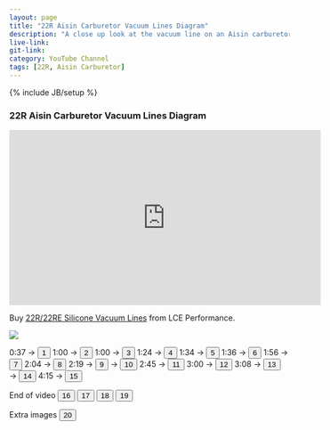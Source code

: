 ```yaml
---
layout: page
title: "22R Aisin Carburetor Vacuum Lines Diagram"
description: "A close up look at the vacuum line on an Aisin carburetor from a 22R engine."
live-link: 
git-link: 
category: YouTube Channel
tags: [22R, Aisin Carburetor]
---
```

{% include JB/setup %}

### 22R Aisin Carburetor Vacuum Lines Diagram

<iframe width="560" height="315" src="https://www.youtube.com/embed/9omRz4x0oHI" frameborder="0" allow="accelerometer; autoplay; encrypted-media; gyroscope; picture-in-picture" allowfullscreen></iframe>

Buy [22R/22RE Silicone Vacuum Lines](https://www.lceperformance.com/22RE-Silicone-Vacuum-Hose-Kit-Black-p/1072442.htm) from LCE Performance.

<img id="content" src="http://isaacdozier.com/assets/custom-img/1.png">

0:37 → <button onclick="changeImg(this.innerHTML)">1</button>
1:00 → <button onclick="changeImg(this.innerHTML)">2</button>
1:00 → <button onclick="changeImg(this.innerHTML)">3</button>
1:24 → <button onclick="changeImg(this.innerHTML)">4</button>
1:34 → <button onclick="changeImg(this.innerHTML)">5</button>
1:36 → <button onclick="changeImg(this.innerHTML)">6</button>
1:56 → <button onclick="changeImg(this.innerHTML)">7</button>
2:04 → <button onclick="changeImg(this.innerHTML)">8</button>
2:19 → <button onclick="changeImg(this.innerHTML)">9</button>
	 → <button onclick="changeImg(this.innerHTML)">10</button>
2:45 → <button onclick="changeImg(this.innerHTML)">11</button>
3:00 → <button onclick="changeImg(this.innerHTML)">12</button>
3:08 → <button onclick="changeImg(this.innerHTML)">13</button>
	 → <button onclick="changeImg(this.innerHTML)">14</button>
4:15 → <button onclick="changeImg(this.innerHTML)">15</button>

End of video
<button onclick="changeImg(this.innerHTML)">16</button>
<button onclick="changeImg(this.innerHTML)">17</button>
<button onclick="changeImg(this.innerHTML)">18</button>
<button onclick="changeImg(this.innerHTML)">19</button>

Extra images
<button onclick="changeImg(this.innerHTML)">20</button>




<script src="http://isaacdozier.com/assets/custom-js/22r.js"></script>